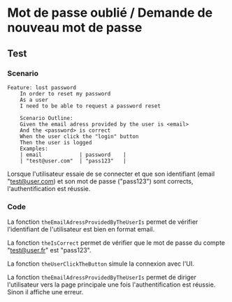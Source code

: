 # Mot de passe oublié / Demande de nouveau mot de passe



## Test

### Scenario

```Gherkin
Feature: lost password
    In order to reset my password
    As a user
    I need to be able to request a password reset

    Scenario Outline: 
    Given the email adress provided by the user is <email>
    And the <password> is correct 
    When the user click the "login" button
    Then the user is logged
    Examples:
    | email            | password    |
    | "test@user.com"  | "pass123"   |
```

Lorsque l'utilisateur essaie de se connecter et que son identifiant (email "test@user.com) et son mot de passe ("pass123") sont corrects, 
l'authentification est réussie. 

### Code

La fonction ```theEmailAdressProvidedByTheUserIs``` permet de vérifier l'identifiant de l'utilisateur est bien en format email.

La fonction ```theIsCorrect``` permet de vérifier que le mot de passe du compte "test@user.fr" est "pass123".

La fonction ```theUserClickTheButton``` simule la connexion avec l'UI. 

La fonction ```theEmailAdressProvidedByTheUserIs``` permet de diriger l'utilisateur vers la page principale une fois l'authentification est réussie. Sinon il affiche une erreur. 


